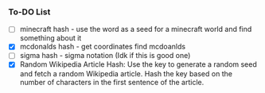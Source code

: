 ### To-DO List
- [ ] minecraft hash - use the word as a seed for a minecraft world and find something about it
- [X] mcdonalds hash - get coordinates find mcdoanlds
- [ ] sigma hash - sigma notation (Idk if this is good one)
- [X] Random Wikipedia Article Hash: Use the key to generate a random seed and fetch a random Wikipedia article. Hash the key based on the number of characters in the first sentence of the article.
